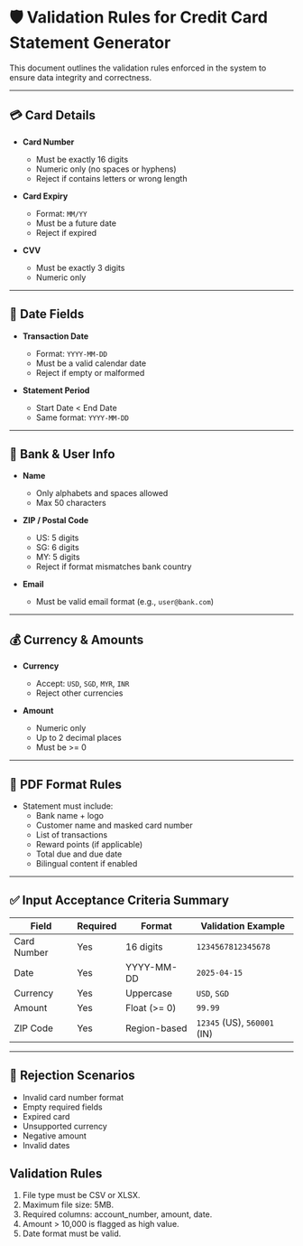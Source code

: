 # 🛡️ Validation Rules for Credit Card Statement Generator

This document outlines the validation rules enforced in the system to ensure data integrity and correctness.

---

## 💳 Card Details

- **Card Number**
  - Must be exactly 16 digits
  - Numeric only (no spaces or hyphens)
  - Reject if contains letters or wrong length

- **Card Expiry**
  - Format: `MM/YY`
  - Must be a future date
  - Reject if expired

- **CVV**
  - Must be exactly 3 digits
  - Numeric only

---

## 📅 Date Fields

- **Transaction Date**
  - Format: `YYYY-MM-DD`
  - Must be a valid calendar date
  - Reject if empty or malformed

- **Statement Period**
  - Start Date < End Date
  - Same format: `YYYY-MM-DD`

---

## 🏦 Bank & User Info

- **Name**
  - Only alphabets and spaces allowed
  - Max 50 characters

- **ZIP / Postal Code**
  - US: 5 digits
  - SG: 6 digits
  - MY: 5 digits
  - Reject if format mismatches bank country

- **Email**
  - Must be valid email format (e.g., `user@bank.com`)

---

## 💰 Currency & Amounts

- **Currency**
  - Accept: `USD`, `SGD`, `MYR`, `INR`
  - Reject other currencies

- **Amount**
  - Numeric only
  - Up to 2 decimal places
  - Must be >= 0

---

## 📄 PDF Format Rules

- Statement must include:
  - Bank name + logo
  - Customer name and masked card number
  - List of transactions
  - Reward points (if applicable)
  - Total due and due date
  - Bilingual content if enabled

---

## ✅ Input Acceptance Criteria Summary

| Field           | Required | Format       | Validation Example                |
|----------------|----------|--------------|----------------------------------|
| Card Number     | Yes      | 16 digits    | `1234567812345678`               |
| Date            | Yes      | YYYY-MM-DD   | `2025-04-15`                     |
| Currency        | Yes      | Uppercase    | `USD`, `SGD`                     |
| Amount          | Yes      | Float (>= 0) | `99.99`                          |
| ZIP Code        | Yes      | Region-based | `12345` (US), `560001` (IN)     |

---

## 🚫 Rejection Scenarios

- Invalid card number format
- Empty required fields
- Expired card
- Unsupported currency
- Negative amount
- Invalid dates


## Validation Rules

1. File type must be CSV or XLSX.
2. Maximum file size: 5MB.
3. Required columns: account_number, amount, date.
4. Amount > 10,000 is flagged as high value.
5. Date format must be valid.
